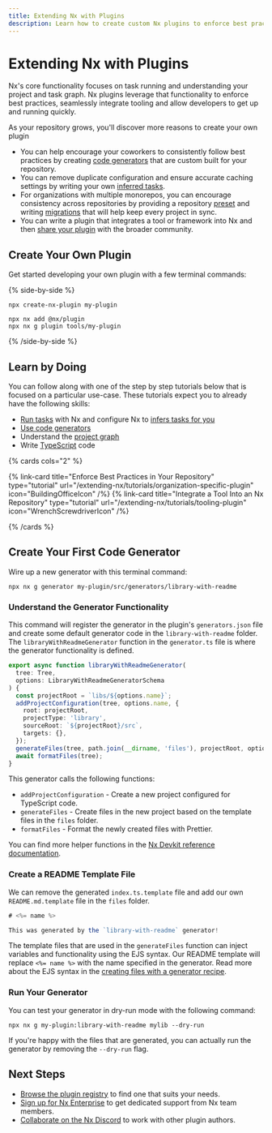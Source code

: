 ```yaml
---
title: Extending Nx with Plugins
description: Learn how to create custom Nx plugins to enforce best practices, integrate tools, and share functionality across your organization's repositories.
---
```


# Extending Nx with Plugins

Nx's core functionality focuses on task running and understanding your project and task graph. Nx plugins leverage that functionality to enforce best practices, seamlessly integrate tooling and allow developers to get up and running quickly.

As your repository grows, you'll discover more reasons to create your own plugin

- You can help encourage your coworkers to consistently follow best practices by creating [code generators](/features/generate-code) that are custom built for your repository.
- You can remove duplicate configuration and ensure accurate caching settings by writing your own [inferred tasks](/concepts/inferred-tasks).
- For organizations with multiple monorepos, you can encourage consistency across repositories by providing a repository [preset](/extending-nx/recipes/create-preset) and writing [migrations](/extending-nx/recipes/migration-generators) that will help keep every project in sync.
- You can write a plugin that integrates a tool or framework into Nx and then [share your plugin](/extending-nx/recipes/publish-plugin) with the broader community.

## Create Your Own Plugin

Get started developing your own plugin with a few terminal commands:

{% side-by-side %}

```shell {% title="Create a plugin in a new workspace" %}
npx create-nx-plugin my-plugin
```

```shell {% title="Add a plugin to an existing workspace" %}
npx nx add @nx/plugin
npx nx g plugin tools/my-plugin
```

{% /side-by-side %}

## Learn by Doing

You can follow along with one of the step by step tutorials below that is focused on a particular use-case. These tutorials expect you to already have the following skills:

- [Run tasks](/features/run-tasks) with Nx and configure Nx to [infers tasks for you](/concepts/inferred-tasks)
- [Use code generators](/features/generate-code)
- Understand the [project graph](/features/explore-graph)
- Write [TypeScript](https://www.typescriptlang.org/) code

{% cards cols="2" %}

{% link-card title="Enforce Best Practices in Your Repository" type="tutorial" url="/extending-nx/tutorials/organization-specific-plugin" icon="BuildingOfficeIcon" /%}
{% link-card title="Integrate a Tool Into an Nx Repository" type="tutorial" url="/extending-nx/tutorials/tooling-plugin" icon="WrenchScrewdriverIcon" /%}

{% /cards %}

## Create Your First Code Generator

Wire up a new generator with this terminal command:

```shell
npx nx g generator my-plugin/src/generators/library-with-readme
```

### Understand the Generator Functionality

This command will register the generator in the plugin's `generators.json` file and create some default generator code in the `library-with-readme` folder. The `libraryWithReadmeGenerator` function in the `generator.ts` file is where the generator functionality is defined.

```typescript {% fileName="my-plugin/src/generators/library-with-readme/generator.ts" %}
export async function libraryWithReadmeGenerator(
  tree: Tree,
  options: LibraryWithReadmeGeneratorSchema
) {
  const projectRoot = `libs/${options.name}`;
  addProjectConfiguration(tree, options.name, {
    root: projectRoot,
    projectType: 'library',
    sourceRoot: `${projectRoot}/src`,
    targets: {},
  });
  generateFiles(tree, path.join(__dirname, 'files'), projectRoot, options);
  await formatFiles(tree);
}
```

This generator calls the following functions:

- `addProjectConfiguration` - Create a new project configured for TypeScript code.
- `generateFiles` - Create files in the new project based on the template files in the `files` folder.
- `formatFiles` - Format the newly created files with Prettier.

You can find more helper functions in the [Nx Devkit reference documentation](/nx-api/devkit/documents/nx_devkit).

### Create a README Template File

We can remove the generated `index.ts.template` file and add our own `README.md.template` file in the `files` folder.

```typescript {% fileName="my-plugin/src/generators/library-with-readme/files/README.md.template" %}
# <%= name %>

This was generated by the `library-with-readme` generator!
```

The template files that are used in the `generateFiles` function can inject variables and functionality using the EJS syntax. Our README template will replace `<%= name %>` with the name specified in the generator. Read more about the EJS syntax in the [creating files with a generator recipe](/extending-nx/recipes/creating-files).

### Run Your Generator

You can test your generator in dry-run mode with the following command:

```shell
npx nx g my-plugin:library-with-readme mylib --dry-run
```

If you're happy with the files that are generated, you can actually run the generator by removing the `--dry-run` flag.

## Next Steps

- [Browse the plugin registry](/plugin-registry) to find one that suits your needs.
- [Sign up for Nx Enterprise](/enterprise) to get dedicated support from Nx team members.
- [Collaborate on the Nx Discord](https://go.nx.dev/community) to work with other plugin authors.

